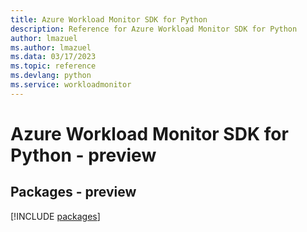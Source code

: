 ```yaml
---
title: Azure Workload Monitor SDK for Python
description: Reference for Azure Workload Monitor SDK for Python
author: lmazuel
ms.author: lmazuel
ms.data: 03/17/2023
ms.topic: reference
ms.devlang: python
ms.service: workloadmonitor
---
```

# Azure Workload Monitor SDK for Python - preview
## Packages - preview
[!INCLUDE [packages](workload-monitor-index.md)]